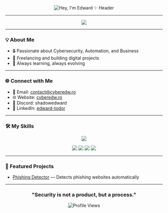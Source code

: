 <div align="center">

<img src="https://raw.githubusercontent.com/ShadowEdward/ShadowEdward/main/hey_im_edward.gif" alt="Hey, I'm Edward ✨ Header" />

</div>

---

<p align="center">
  <img src="https://img.shields.io/badge/Certified-Cybersecurity%20Student-brightgreen?style=for-the-badge&logo=hackthebox&logoColor=white" />
</p>

---

### 💡 About Me

- 🔒 Passionate about Cybersecurity, Automation, and Business
- 📢 Freelancing and building digital projects
- 🚀 Always learning, always evolving

---

### 🌐 Connect with Me

- 📧 Email: [contact@cyberedw.ro](mailto:contact@cyberedw.ro)
- 🌐 Website: [cyberedw.ro](https://cyberedw.ro)
- 💬 Discord: shadowedward
- 🧩 LinkedIn: [edward-todor](https://www.linkedin.com/in/edward-todor-9a20762aa/)

---

### 🛠️ My Skills

<p align="center">
  <img src="https://skillicons.dev/icons?i=python,linux,git,php,lua,html,css,js" />
</p>

<p align="center">
  <img src="https://img.shields.io/badge/TryHackMe-212C42?style=for-the-badge&logo=tryhackme&logoColor=red"/>
  <img src="https://img.shields.io/badge/Burp_Suite-ff5722?style=for-the-badge&logo=burpsuite&logoColor=white"/>
  <img src="https://img.shields.io/badge/Nmap-214478?style=for-the-badge&logo=nmap&logoColor=white"/>
  <img src="https://img.shields.io/badge/Hydra-000000?style=for-the-badge&logoColor=white"/>
</p>

---

### 📌 Featured Projects

- [Phishing Detector](https://github.com/ShadowEdward/phishing-detector) — Detects phishing websites automatically

---

<div align="center">

### "Security is not a product, but a process."

![Profile Views](https://komarev.com/ghpvc/?username=ShadowEdward&style=flat-square&color=blue)

</div>
